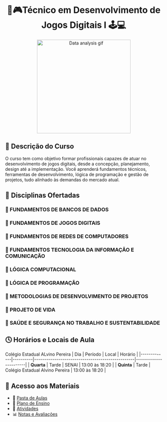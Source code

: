 <div align="center">
<h1>👾🎮Técnico em Desenvolvimento de Jogos Digitais I 🕹️💻 </h1>
   <p align="center">
  <img src="https://bpb-us-e1.wpmucdn.com/wp.nyu.edu/dist/6/19581/files/2020/09/monument_valley-1.gif" alt="Data analysis gif" width="300"/>
</p>
</div>

## 🎯 Descrição do Curso

O curso tem como objetivo formar profissionais capazes de atuar no desenvolvimento de jogos digitais, desde a concepção, planejamento, design até a implementação. Você aprenderá fundamentos técnicos, ferramentas de desenvolvimento, lógica de programação e gestão de projetos, tudo alinhado às demandas do mercado atual.

## 🧠 Disciplinas Ofertadas

### 🔸 FUNDAMENTOS DE BANCOS DE DADOS
### 🔸 FUNDAMENTOS DE JOGOS DIGITAIS
### 🔸 FUNDAMENTOS DE REDES DE COMPUTADORES
### 🔸 FUNDAMENTOS TECNOLOGIA DA INFORMAÇÃO E COMUNICAÇÃO
### 🔸 LÓGICA COMPUTACIONAL
### 🔸 LÓGICA DE PROGRAMAÇÃO
### 🔸 METODOLOGIAS DE DESENVOLVIMENTO DE PROJETOS
### 🔸 PROJETO DE VIDA
### 🔸 SAÚDE E SEGURANÇA NO TRABALHO E SUSTENTABILIDADE


## 🕓 Horários e Locais de Aula

Colégio Estadual ALvino Pereira
| Dia         | Período  | Local                                            | Horário               |
|-------------|----------|--------------------------------------------------|-----------------------|
| **Quarta**  | Tarde    |  SENAI                                           | 13:00 às 18:20        |
| **Quinta**  | Tarde    |  Colégio Estadual Alvino Pereira                 | 13:00 às 18:20        |



  ## 📂 Acesso aos Materiais

- 📎 [Pasta de Aulas](https://drive.google.com/folder/example-aulas)  
- 📑 [Plano de Ensino](https://drive.google.com/folder/example-plano)  
- 📝 [Atividades](https://drive.google.com/folder/example-atividades)  
- 📊 [Notas e Avaliações](https://drive.google.com/folder/example-notas)  
